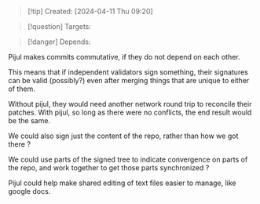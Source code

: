 
>[!tip] Created: [2024-04-11 Thu 09:20]

>[!question] Targets: 

>[!danger] Depends: 

Pijul makes commits commutative, if they do not depend on each other.

This means that if independent validators sign something, their signatures can be valid (possibly?) even after merging things that are unique to either of them.

Without pijul, they would need another network round trip to reconcile their patches.
With pijul, so long as there were no conflicts, the end result would be the same.

We could also sign just the content of the repo, rather than how we got there ?

We could use parts of the signed tree to indicate convergence on parts of the repo, and work together to get those parts synchronized ?

Pijul could help make shared editing of text files easier to manage, like google docs.